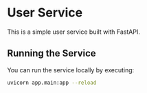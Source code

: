 # User Service

This is a simple user service built with FastAPI.

## Running the Service

You can run the service locally by executing:

```sh
uvicorn app.main:app --reload
